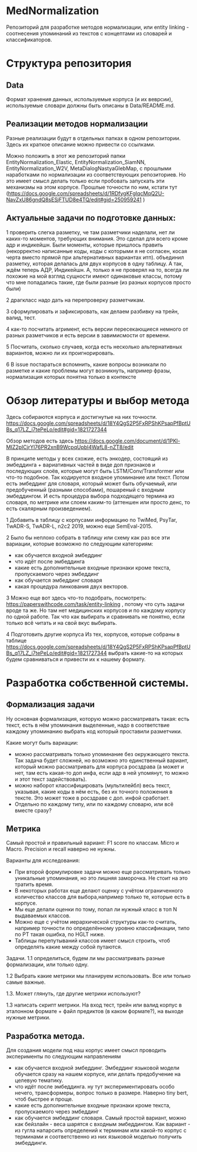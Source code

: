 # MedNormalization
Репозиторий для разработке методов нормализации, или entity linking - соотнесения упоминаний из текстов с концептами из словарей и классификаторов. 

# Структура репозитория
## Data
Формат хранения данных, используемые корпуса (и их веврсии), используемые словари должны быть описаны в Data/README.md.

## Реализации методов нормализации

Разные реализации будут в отдельных папках в одном репозитории. Здесь их краткое описание можно привести со ссылками.

Можно положить в этот же репозиторий папки EntityNormalization_Elastic, EntityNormalization_SiamNN, EntityNormalization_W2V, MetaDialogNastyaGlebMap, с прошлыми наработками по нормализации из соответствующих репозиториев. Но это имеет смысл делать только если пробовать запускать эти механизмы на этом корпусе. Прошлые точности по ним, кстати тут (https://docs.google.com/spreadsheets/d/1RDfygKFgIqcMqQ2U-NavZxU86gndQ8sESjFTUD8e4TQ/edit#gid=250959241 )

## Актуальные задачи по подготовке данных:

1 проверить слегка разметку, че там разметчики наделали, нет ли каких-то моментов, требующих внимания. Это сделал для всего кроме адр и индикейшн. Были моменты, которые пришлось править (некорректно написанные коды, коды с которыми я не согласен, косая черта вместо прямой при альтернативных вариантах итп). объединил разметку, которая делалась для двух корпусов в одну таблицу. А так, ждём теперь АДР, Индикейшн. А, только я не проверял на то, всегда ли похожие на мой взгляд сущности имеют одинаковые классы, потому что мне попадались такие, где были разные (из разных корпусов просто были)

2 драгкласс надо дать на перепроверку разметчикам.

3 сформулировать и зафиксировать, как делаем разбивку на трейн, валид, тест.

4 как-то посчитать агримент, есть версии пересекающиеся немного от разных разметчиков и есть версии в завимисмости от времени.

5 Посчитать, сколько случаев, когда есть несколько альтернативных вариантов, можно ли их проигнорировать.

6 В issue постараться вспомнить, какие вопросы возникали по разметке и какие проблемы могут возникнуть, например фразы, нормализация которых понятна только в контексте

# Обзор литературы и выбор метода
Здесь собираются корпуса и достигнутые на них точности. https://docs.google.com/spreadsheets/d/18Y4QgS2P5FxRPShKPsapPfBptUBs_q17LZ_i7tePeLo/edit#gid=1821727344 

Обзор методов есть здесь https://docs.google.com/document/d/1PKl-MIZ2pICjrYl76PR2xnB9WcpqUpbl4WafL8-nZT8/edit 

В принципе методы у всех схожие, есть энкодер, состоящий из эмбеддинга + вариативных частей в виде доп признаков и последующих слоёв, которые могут быть LSTM/Conv/Transformer или что-то подобное. Так кодируется входное упоминание или текст. Потом есть эмбеддинг для словаря, который может быть обучаемый, или предобученный (разными способами), пошареный с входным эмбеддингом. И есть процедура выбора подходящего термина из словаря, по метрике или слоем каким-то (аттеншен или просто денс, то есть скалярным произведением).

1 Добавить в таблицу с корпусами информацию по TwiMed, PsyTar, TwADR-S, TwADR-L, n2c2 2019, можно еще SemEval-2015. 

2 Было бы неплохо собрать в таблицу или схему как раз все эти вариации, которые возможно по следующим категориям:
- как обучается входной эмбеддинг
- что идёт после эмбеддинга
- какие есть дополнительные входные признаки кроме текста, пропускаемого через эмбеддинг
- как обучается эмбеддинг словаря
- какая процедура линкования двух векторов.

3 Можно еще вот здесь что-то подобрать, посмотреть: https://paperswithcode.com/task/entity-linking , потому что суть задачи вроде та же. Но там нет медицинских корпусов и по каждому корпусу по одной работе. Так что как выбирать и сравнивать не понятно, если только всё читать и на свой вкус выбирать.

4 Подготовить другие корпуса
Из тех, корпусов, которые собраны в таблице https://docs.google.com/spreadsheets/d/18Y4QgS2P5FxRPShKPsapPfBptUBs_q17LZ_i7tePeLo/edit#gid=1821727344 выбрать какие-то на которых будем сравниваться и привести их к нашему формату.

# Разработка собственной системы.
## Формализация задачи
Ну основная формализация, которую можно рассматривать такая: есть текст, есть в нём упоминания выделенные, надо в соответствие каждому упоминанию выбрать код который проставили разметчики.

Какие могут быть вариации:
 - можно рассматривать только упоминание без окружающего текста. Так задача будет сложней, но возможно это единственный вариант, который можно рассматривать для корпуса росздрава (а может и нет, там есть какая-то доп инфа, если адр в ней упомянут, то можно и этот текст задействовать).
- можно наборот классифицировать (мультилейбл) весь текст, указывая, какие коды в нём есть, без их точного положения в тексте. Это может тоже в росздраве с доп. инфой сработает. 
- Отдельно по каждому типу, или по каждому словарю, или всё вместе сразу?
## Метрика
Самый простой и правильный вариант: F1 score по классам. Micro и Macro. Precision и recall наверно не нужны. 

Варианты для исследования:
- При второй формулировке задачи можно еще рассматривать только уникальные упоминания, но это лишняя заморочка. Не стоит на это тратить время.
- В некоторых работах еще делают оценку с учётом ограниченного количество классов для выбора,например только те, которые есть в корпусе. 
- Мы еще делали оценки по тому, попал ли  нужный класс в топ N выдаваемых классов.
- Можно еще с учётом иерархической структуры как-то считать, например точности по определённому уровню классификации, типо по PT такая ошибка, по HGLT ниже.
- Таблицы перепутываний классов имеет смысл строить, чтоб определять какие между собой путаются. 

Задачи.
1.1 определиться, будем ли мы рассматривать разные формализации, или только одну.

1.2  Выбрать какие метрики мы планируем использовать. Все или только самые важные.

1.3. Может глянуть, где другие метрики используют?

1.3 написать скрипт метрики. На вход тест, трейн или валид корпус в эталонном формате + файл предиктов (в каком формате?), на выходе нужные метрики.
## Разработка метода.
Для создания модели под наш корпус имеет смысл проводить эксперименты по следующим направлениям
- как обучается входной эмбеддинг. Эмбеддинг языковой модели обучается сразу на нашем корпусе, или делать предобучение на целевую тематику.
- что идёт после эмбеддинга. ну тут экспериментировать особо нечего, трансформеры, вопрос только в размере. Наверно tiny bert, чтоб быстрее и проще.
- какие есть дополнительные входные признаки кроме текста, пропускаемого через эмбеддинг
- как обучается эмбеддинг словаря. Самый простой вариант, можно как бейзлайн - веса шарятся с входным эмбеддингом. Как вариант - из гугла напарсить определений к терминам или какой-то корпус с терминами и соответственно из них языковой моделью получить эмбеддинги.







